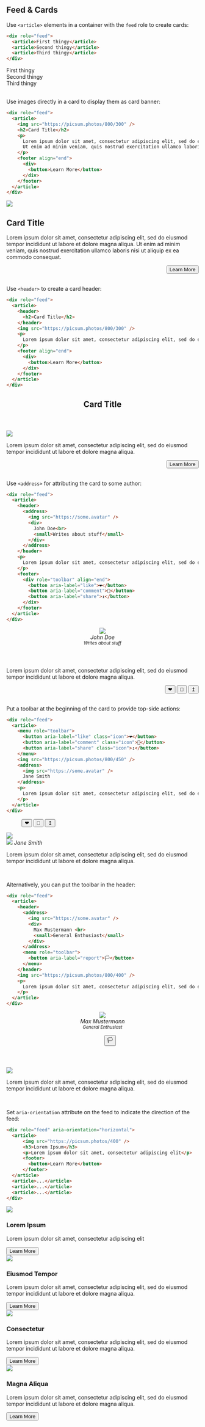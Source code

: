 <section>

# Feed & Cards

Use `<article>` elements in a container with the `feed` role to create cards:

```html
<div role="feed">
  <article>First thingy</article>
  <article>Second thingy</article>
  <article>Third thingy</article>
</div>
```

<div role="presentation">
  <div role="feed">
    <article>
      First thingy
    </article>
    <article>
      Second thingy
    </article>
    <article>
      Third thingy
    </article>
  </div>
</div>

<br>

Use images directly in a card to display them as card banner:

```html
<div role="feed">
  <article>
    <img src="https://picsum.photos/800/300" />
    <h2>Card Title</h2>
    <p>
      Lorem ipsum dolor sit amet, consectetur adipiscing elit, sed do eiusmod tempor incididunt ut labore et dolore magna aliqua.
      Ut enim ad minim veniam, quis nostrud exercitation ullamco laboris nisi ut aliquip ex ea commodo consequat.
    </p>
    <footer align="end">
      <div>
        <button>Learn More</button>
      </div>
    </footer>
  </article>
</div>
```

<div role="presentation" style="padding: var(--spacing) 10vw">
  <div role="feed">
    <article>
      <img src="https://fastly.picsum.photos/id/524/800/300.jpg?hmac=pwlxDFFOamysPl22ghj0pU3yyVtV8bwKdXwi-mzJuFw" />
      <h2>Card Title</h2>
      <p>
        Lorem ipsum dolor sit amet, consectetur adipiscing elit, sed do eiusmod tempor incididunt ut labore et dolore magna aliqua.
        Ut enim ad minim veniam, quis nostrud exercitation ullamco laboris nisi ut aliquip ex ea commodo consequat.
      </p>
      <footer align="end">
        <div>
          <button>Learn More</button>
        </div>
      </footer>
    </article>
  </div>
</div>

<br>

Use `<header>` to create a card header:

```html
<div role="feed">
  <article>
    <header>
      <h2>Card Title</h2>
    </header>
    <img src="https://picsum.photos/800/300" />
    <p>
      Lorem ipsum dolor sit amet, consectetur adipiscing elit, sed do eiusmod tempor incididunt ut labore et dolore magna aliqua.
    </p>
    <footer align="end">
      <div>
        <button>Learn More</button>
      </div>
    </footer>
  </article>
</div>
```

<div role="presentation" style="padding: var(--spacing) 10vw">
  <div role="feed">
    <article>
      <header>
        <h2>Card Title</h2>
      </header>
      <img src="https://fastly.picsum.photos/id/348/800/300.jpg?hmac=s4Nq5BND1Ojl9ARJEmC9SbpLI4Rq9C8HwkjKuyL91xQ" />
      <p>
        Lorem ipsum dolor sit amet, consectetur adipiscing elit, sed do eiusmod tempor incididunt ut labore et dolore magna aliqua.
      </p>
      <footer align="end">
        <div>
          <button>Learn More</button>
        </div>
      </footer>
    </article>
  </div>
</div>

<br>

Use `<address>` for attributing the card to some author:

```html
<div role="feed">
  <article>
    <header>
      <address>
        <img src="https://some.avatar" />
        <div>
          John Doe<br>
          <small>Writes about stuff</small>
        </div>
      </address>
    </header>
    <p>
      Lorem ipsum dolor sit amet, consectetur adipiscing elit, sed do eiusmod tempor incididunt ut labore et dolore magna aliqua.
    </p>
    <footer>
      <div role="toolbar" align="end">
        <button aria-label="like">❤</button>
        <button aria-label="comment">💬</button>
        <button aria-label="share">↥</button>
      </div>
    </footer>
  </article>
</div>
```

<div role="presentation" style="padding: var(--spacing) 10vw">
  <div role="feed">
    <article>
      <header>
        <address>
          <img src="https://images.unsplash.com/photo-1499996860823-5214fcc65f8f?ixlib=rb-4.0.3&ixid=MnwxMjA3fDB8MHxwaG90by1wYWdlfHx8fGVufDB8fHx8&auto=format&fit=crop&w=932&q=80" />
          <div>
            John Doe<br>
            <small>Writes about stuff</small>
          </div>
        </address>
      </header>
      <p>
        Lorem ipsum dolor sit amet, consectetur adipiscing elit, sed do eiusmod tempor incididunt ut labore et dolore magna aliqua.
      </p>
      <footer>
        <div role="toolbar" align="end">
          <button aria-label="like" class="icon">❤</button>
          <button aria-label="comment" class="icon">💬</button>
          <button aria-label="share" class="icon">↥</button>
        </div>
      </footer>
    </article>
  </div>
</div>

<br>

Put a toolbar at the beginning of the card to provide top-side actions:

```html
<div role="feed">
  <article>
    <menu role="toolbar">
      <button aria-label="like" class="icon">❤</button>
      <button aria-label="comment" class="icon">💬</button>
      <button aria-label="share" class="icon">↥</button>
    </menu>
    <img src="https://picsum.photos/800/450" />
    <address>
      <img src="https://some.avatar" />
      Jane Smith
    </address>
    <p>
      Lorem ipsum dolor sit amet, consectetur adipiscing elit, sed do eiusmod tempor incididunt ut labore et dolore magna aliqua.
    </p>
  </article>
</div>
```

<div role="presentation" style="padding: var(--spacing) 10vw">
  <div role="feed">
    <article>
      <menu role="toolbar">
        <button aria-label="like" class="icon">❤</button>
        <button aria-label="comment" class="icon">💬</button>
        <button aria-label="share" class="icon">↥</button>
      </menu>
      <img src="https://fastly.picsum.photos/id/719/800/450.jpg?hmac=rEMrdIK6xB0MCQADJXpyRS257-VsT9TrtGuJw54nwEE" />
      <address>
        <img src="https://images.unsplash.com/photo-1488426862026-3ee34a7d66df?ixlib=rb-4.0.3&ixid=MnwxMjA3fDB8MHxwaG90by1wYWdlfHx8fGVufDB8fHx8&auto=format&fit=crop&w=774&q=80" />
        Jane Smith
      </address>
      <p>
        Lorem ipsum dolor sit amet, consectetur adipiscing elit, sed do eiusmod tempor incididunt ut labore et dolore magna aliqua.
      </p>
    </article>
  </div>
</div>

<br>

Alternatively, you can put the toolbar in the header:

```html
<div role="feed">
  <article>
    <header>
      <address>
        <img src="https://some.avatar" />
        <div>
          Max Mustermann <br>
          <small>General Enthusiast</small>
        </div>
      </address>
      <menu role="toolbar">
        <button aria-label="report">🏳</button>
      </menu>
    </header>
    <img src="https://picsum.photos/800/400" />
    <p>
      Lorem ipsum dolor sit amet, consectetur adipiscing elit, sed do eiusmod tempor incididunt ut labore et dolore magna aliqua.
    </p>
  </article>
</div>
```

<div role="presentation" style="padding: var(--spacing) 10vw">
  <div role="feed">
    <article>
      <header>
        <address>
          <img src="https://randomuser.me/api/portraits/men/7.jpg" />
          <div>
            Max Mustermann <br>
            <small>General Enthusiast</small>
          </div>
        </address>
        <menu role="toolbar">
          <button aria-label="report" class="icon">🏳</button>
        </menu>
      </header>
      <img src="https://fastly.picsum.photos/id/703/800/400.jpg?hmac=rDXJTTGlmjwaWK0N7UrsD3x6ipl_lFyhCYwrEE2frN4" />
      <p>
        Lorem ipsum dolor sit amet, consectetur adipiscing elit, sed do eiusmod tempor incididunt ut labore et dolore magna aliqua.
      </p>
    </article>
  </div>
</div>

<br>

Set `aria-orientation` attribute on the feed to indicate the direction of the feed:

```html
<div role="feed" aria-orientation="horizontal">
  <article>
      <img src="https://picsum.photos/400" />
      <h3>Lorem Ipsum</h3>
      <p>Lorem ipsum dolor sit amet, consectetur adipiscing elit</p>
      <footer>
        <button>Learn More</button>
      </footer>
  </article>
  <article>...</article>
  <article>...</article>
  <article>...</article>
</div>
```

<div role="presentation">
  <div role="feed" aria-orientation="horizontal">
    <article>
      <img src="https://fastly.picsum.photos/id/59/400/400.jpg?hmac=qvt2bAWzhpE9XUF0OT_lqcBpUBQEJG_8U3arHbyr3G8" />
      <h3>Lorem Ipsum</h3>
      <p>Lorem ipsum dolor sit amet, consectetur adipiscing elit</p>
      <footer>
        <button>Learn More</button>
      </footer>
    </article>
    <article>
      <img src="https://fastly.picsum.photos/id/813/400/400.jpg?hmac=3eUkOPA1X4a9JB_fNq27cSoZ_ii17tUciJnLjDvW7lA" />
      <h3>Eiusmod Tempor</h3>
      <p>
        Lorem ipsum dolor sit amet, consectetur adipiscing elit, sed do eiusmod tempor incididunt ut labore et dolore magna aliqua.
      </p>
      <footer>
        <button>Learn More</button>
      </footer>
    </article>
    <article>
      <img src="https://fastly.picsum.photos/id/305/400/400.jpg?hmac=SoMCZhTXX6izu9lebOx4ZpM61Wk9REorgeeZft6f6kg" />
      <h3>Consectetur</h3>
      <p>
        Lorem ipsum dolor sit amet, consectetur adipiscing elit, sed do eiusmod tempor incididunt ut labore et dolore magna aliqua.
      </p>
      <footer>
        <button>Learn More</button>
      </footer>
    </article>
    <article>
      <img src="https://fastly.picsum.photos/id/972/400/400.jpg?hmac=_Ib9c2W1lw435O5nTfCuUPu18kgLdIQxnKVxwAOYuFY" />
      <h3>Magna Aliqua</h3>
      <p>
        Lorem ipsum dolor sit amet, consectetur adipiscing elit, sed do eiusmod tempor incididunt ut labore et dolore magna aliqua.
      </p>
      <footer>
        <button>Learn More</button>
      </footer>
    </article>
  </div>
</div>

</section>